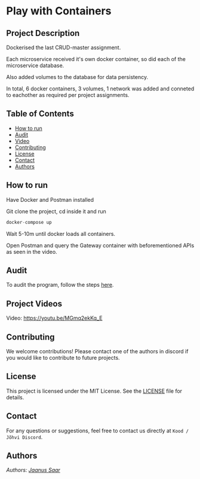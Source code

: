 # Play with Containers

## Project Description

Dockerised the last CRUD-master assignment.

Each microservice received it's own docker container, so did each of the microservice database.

Also added volumes to the database for data persistency.

In total, 6 docker containers, 3 volumes, 1 network was added and conneted to eachother as required per project assignments.

## Table of Contents

- [How to run](#howtorun)
- [Audit](#audit)
- [Video](#videos)
- [Contributing](#contributing)
- [License](#license)
- [Contact](#contact)
- [Authors](#authors)

## How to run

Have Docker and Postman installed

Git clone the project, cd inside it and run

```python
docker-compose up
```

Wait 5-10m until docker loads all containers.

Open Postman and query the Gateway container with beforementioned APIs as seen in the video.

## Audit

To audit the program, follow the steps [here](https://github.com/01-edu/public/tree/master/subjects/devops/play-with-containers/audit).

## Project Videos

Video: https://youtu.be/MGmq2ekKq_E

## Contributing

We welcome contributions! Please contact one of the authors in discord if you would like to contribute to future projects.

## License

This project is licensed under the MIT License. See the [LICENSE](https://opensource.org/license/mit) file for details.

## Contact

For any questions or suggestions, feel free to contact us directly at `Kood / Jõhvi Discord`.

## Authors

_Authors: [Jaanus Saar](https://01.kood.tech/git/jsaar)_
